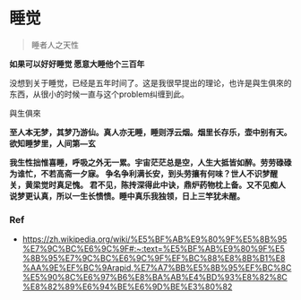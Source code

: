 # 睡觉 #
> 睡者人之天性

**如果可以好好睡觉 愿意大睡他个三百年**


没想到关于睡觉，已经是五年时间了。这是我很早提出的理论，也许是與生俱來的东西，从很小的时候一直与这个problem纠缠到此。

與生俱來


**至人本无梦，其梦乃游仙。真人亦无睡，睡则浮云烟。烟里长存乐，壶中别有天。欲知睡梦里，人间第—玄**

**我生性拙惟喜睡，呼吸之外无一累。宇宙茫茫总是空，人生大抵皆如醉。劳劳碌碌为谁忙，不若高斋一夕寐。
争名争利满长安，到头劳攘有何味？世人不识梦醒关，黄梁觉时真足愧。
君不见，陈抟深得此中诀，鼎炉药物枕上备。又不见痴人说梦更认真，所以一生长愦愦。睡中真乐我独领，日上三竿犹未醒。**


### Ref

* https://zh.wikipedia.org/wiki/%E5%BF%AB%E9%80%9F%E5%8B%95%E7%9C%BC%E6%9C%9F#:~:text=%E5%BF%AB%E9%80%9F%E5%8B%95%E7%9C%BC%E6%9C%9F%EF%BC%88%E8%8B%B1%E8%AA%9E%EF%BC%9Arapid,%E7%A7%BB%E5%8B%95%EF%BC%8C%E5%90%8C%E6%97%B6%E8%BA%AB%E4%BD%93%E8%82%8C%E8%82%89%E6%94%BE%E6%9D%BE%E3%80%82
